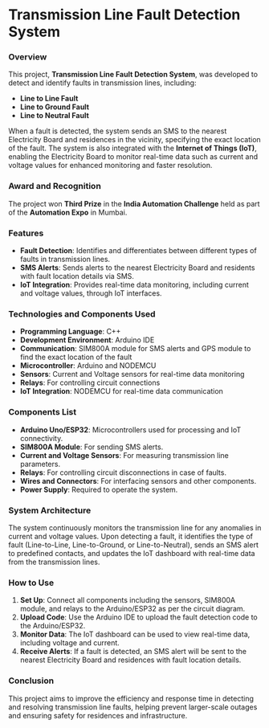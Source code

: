 
# Transmission Line Fault Detection System

### Overview
This project, **Transmission Line Fault Detection System**, was developed to detect and identify faults in transmission lines, including:

- **Line to Line Fault**
- **Line to Ground Fault**
- **Line to Neutral Fault**

When a fault is detected, the system sends an SMS to the nearest Electricity Board and residences in the vicinity, specifying the exact location of the fault. The system is also integrated with the **Internet of Things (IoT)**, enabling the Electricity Board to monitor real-time data such as current and voltage values for enhanced monitoring and faster resolution.

### Award and Recognition
The project won **Third Prize** in the **India Automation Challenge** held as part of the **Automation Expo** in Mumbai.

### Features
- **Fault Detection**: Identifies and differentiates between different types of faults in transmission lines.
- **SMS Alerts**: Sends alerts to the nearest Electricity Board and residents with fault location details via SMS.
- **IoT Integration**: Provides real-time data monitoring, including current and voltage values, through IoT interfaces.
  
### Technologies and Components Used
- **Programming Language**: C++ 
- **Development Environment**: Arduino IDE
- **Communication**: SIM800A module for SMS alerts and GPS module to find the exact location of the fault
- **Microcontroller**: Arduino and NODEMCU
- **Sensors**: Current and Voltage sensors for real-time data monitoring
- **Relays**: For controlling circuit connections
- **IoT Integration**: NODEMCU for real-time data communication

### Components List
- **Arduino Uno/ESP32**: Microcontrollers used for processing and IoT connectivity.
- **SIM800A Module**: For sending SMS alerts.
- **Current and Voltage Sensors**: For measuring transmission line parameters.
- **Relays**: For controlling circuit disconnections in case of faults.
- **Wires and Connectors**: For interfacing sensors and other components.
- **Power Supply**: Required to operate the system.

### System Architecture
The system continuously monitors the transmission line for any anomalies in current and voltage values. Upon detecting a fault, it identifies the type of fault (Line-to-Line, Line-to-Ground, or Line-to-Neutral), sends an SMS alert to predefined contacts, and updates the IoT dashboard with real-time data from the transmission lines.

### How to Use
1. **Set Up**: Connect all components including the sensors, SIM800A module, and relays to the Arduino/ESP32 as per the circuit diagram.
2. **Upload Code**: Use the Arduino IDE to upload the fault detection code to the Arduino/ESP32.
3. **Monitor Data**: The IoT dashboard can be used to view real-time data, including voltage and current.
4. **Receive Alerts**: If a fault is detected, an SMS alert will be sent to the nearest Electricity Board and residences with fault location details.



### Conclusion
This project aims to improve the efficiency and response time in detecting and resolving transmission line faults, helping prevent larger-scale outages and ensuring safety for residences and infrastructure.
